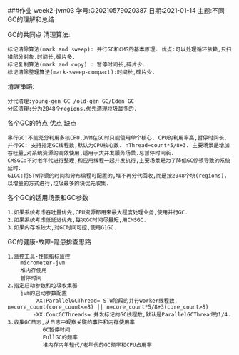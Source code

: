 ###作业 week2-jvm03
 学号:G20210579020387 
 日期:2021-01-14
 主题:不同GC的理解和总结
 
 GC的共同点
 清理算法:
    
    标记清除算法(mark and sweep): 并行GC和CMS的基本原理. 优点:可以处理循环依赖,只扫描部分对象.时间长,碎片多.
    标记复制算法(mark and copy) : 暂停时间长,碎片少.
    标记清除整理算法(mark-sweep-compact):时间长,碎片少.
  
 清理策略:
    
    分代清理:young-gen GC /old-gen GC/Eden GC
    分区清理:分为2048个regions.优先清理垃圾最多的.

 
 各个GC的特点,优点,缺点
    
    串行GC:不能充分利用多核CPU,JVM在GC时只能使用单个核心. CPU的利用率高,暂停时间长.
    并行GC: 支持指定GC线程数,默认为CPU核心数. nThread=count*5/8+3. 主要场景是增加吞吐量,对系统资源的高效使用,适用于大并发服务场景.总暂停时间长.
    CMSGC:不对老年代进行整理,和应用线程一起并发执行,主要场景是为了降低GC停顿导致的系统延时.
    G1GC:将STW停顿的时间和分布编程可配置的,堆不再分代回收,而是按2048个块(regions).以增量的方式进行,垃圾最多的块优先收集.
  
 各个GC的适用场景和GC参数
 
    1.如果系统考虑吞吐量优先,CPU资源都用来最大程度处理业务,使用并行GC.
    2.如果系统考虑低延迟优先,每次GC时间尽量短,用CMSGC.
    3.如果内存堆较大,对GC时间可控,使用G1GC.
 
 
 GC的健康-故障-隐患排查思路
    
    1.监控工具-性能指标监控
        micrometer-jvm
        堆内存使用
        暂停时间       
    2.指定启动参数和垃圾收集器
        jvm的启动参数配置
            -XX:ParallelGCThread= STW阶段的并行worker线程数. n=core_count(core_count<=8) || n=core_count*5/8+3(core_count>8)
            -XX:ConcGCThreads= 并发标记的GC线程数,默认是ParallelGCThread的1/4.
    3.收集GC日志,从日志中观察关键的事件和内存使用率
               GC暂停时间
               FullGC的频率
               堆内存内年轻代/老年代的GC频率和CPU占用率    
    
    
    
    